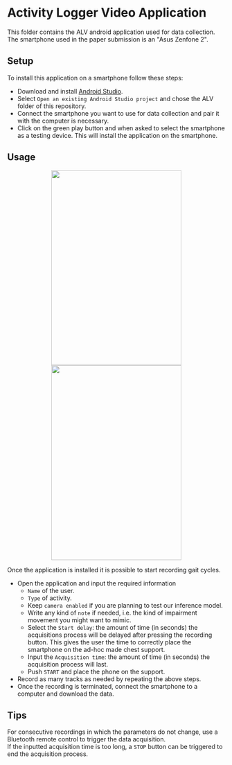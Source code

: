 # Activity Logger Video Application

This folder contains the ALV android application used for data collection. </br>
The smartphone used in the paper submission is an "Asus Zenfone 2".</br>

## Setup
To install this application on a smartphone follow these steps:

- Download and install [Android Studio](https://developer.android.com/studio).
- Select `Open an existing Android Studio project` and chose the ALV folder of this repository.
- Connect the smartphone you want to use for data collection and pair it with the computer is necessary.
- Click on the green play button and when asked to select the smartphone as a testing device. This will install the application on the smartphone.

## Usage
<p align="center">
<img src="https://github.com/Soldelli/gait_anomaly_detection/blob/master/ALV/images/Screenshot_app.png" width="300" height="450" hspace="50">
<img src="https://github.com/Soldelli/gait_anomaly_detection/blob/master/ALV/images/chest_support.jpg" width="300" height="450" hspace="50">
</p>

Once the application is installed it is possible to start recording gait cycles.

- Open the application and input the required information 
    - `Name` of the user.
    - `Type` of activity.
    - Keep `camera enabled` if you are planning to test our inference model.
    - Write any kind of `note` if needed, i.e. the kind of impairment movement you might want to mimic.
    - Select the `Start delay`: the amount of time (in seconds) the acquisitions process will be delayed after pressing the recording button. This gives the user the time to correctly place the smartphone on the ad-hoc made chest support.
    - Input the `Acquisition time`: the amount of time (in seconds) the acquisition process will last.
    - Push `START` and place the phone on the support.
- Record as many tracks as needed by repeating the above steps.
- Once the recording is terminated, connect the smartphone to a computer and download the data.

## Tips
For consecutive recordings in which the parameters do not change, use a Bluetooth remote control to trigger the data acquisition.</br>
If the inputted acquisition time is too long, a `STOP` button can be triggered to end the acquisition process.

